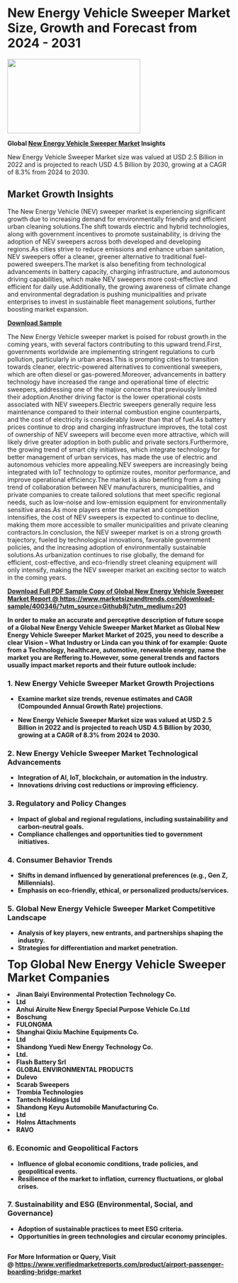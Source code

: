 <H1>New Energy Vehicle Sweeper Market Size, Growth and Forecast from 2024 - 2031</H1><img class="aligncenter size-medium wp-image-584254" src="https://thirdeyenews.in/wp-content/uploads/2024/09/Global-Market-Research-300x168.jpeg" alt="" width="300" height="168" /><p><strong>Global&nbsp;<a href="https://www.marketsizeandtrends.com/download-sample/400346/?utm_source=Github8j?utm_medium=201">New Energy Vehicle Sweeper Market</a> Insights</strong></p><p>New Energy Vehicle Sweeper Market size was valued at USD 2.5 Billion in 2022 and is projected to reach USD 4.5 Billion by 2030, growing at a CAGR of 8.3% from 2024 to 2030.</p><p><h2>Market Growth Insights</h2> <p>The New Energy Vehicle (NEV) sweeper market is experiencing significant growth due to increasing demand for environmentally friendly and efficient urban cleaning solutions.The shift towards electric and hybrid technologies, along with government incentives to promote sustainability, is driving the adoption of NEV sweepers across both developed and developing regions.As cities strive to reduce emissions and enhance urban sanitation, NEV sweepers offer a cleaner, greener alternative to traditional fuel-powered sweepers.The market is also benefiting from technological advancements in battery capacity, charging infrastructure, and autonomous driving capabilities, which make NEV sweepers more cost-effective and efficient for daily use.Additionally, the growing awareness of climate change and environmental degradation is pushing municipalities and private enterprises to invest in sustainable fleet management solutions, further boosting market expansion.</p> <p><strong><a href="#">Download Sample</a></strong></p> <p>The New Energy Vehicle sweeper market is poised for robust growth in the coming years, with several factors contributing to this upward trend.First, governments worldwide are implementing stringent regulations to curb pollution, particularly in urban areas.This is prompting cities to transition towards cleaner, electric-powered alternatives to conventional sweepers, which are often diesel or gas-powered.Moreover, advancements in battery technology have increased the range and operational time of electric sweepers, addressing one of the major concerns that previously limited their adoption.Another driving factor is the lower operational costs associated with NEV sweepers.Electric sweepers generally require less maintenance compared to their internal combustion engine counterparts, and the cost of electricity is considerably lower than that of fuel.As battery prices continue to drop and charging infrastructure improves, the total cost of ownership of NEV sweepers will become even more attractive, which will likely drive greater adoption in both public and private sectors.Furthermore, the growing trend of smart city initiatives, which integrate technology for better management of urban services, has made the use of electric and autonomous vehicles more appealing.NEV sweepers are increasingly being integrated with IoT technology to optimize routes, monitor performance, and improve operational efficiency.The market is also benefiting from a rising trend of collaboration between NEV manufacturers, municipalities, and private companies to create tailored solutions that meet specific regional needs, such as low-noise and low-emission equipment for environmentally sensitive areas.As more players enter the market and competition intensifies, the cost of NEV sweepers is expected to continue to decline, making them more accessible to smaller municipalities and private cleaning contractors.In conclusion, the NEV sweeper market is on a strong growth trajectory, fueled by technological innovations, favorable government policies, and the increasing adoption of environmentally sustainable solutions.As urbanization continues to rise globally, the demand for efficient, cost-effective, and eco-friendly street cleaning equipment will only intensify, making the NEV sweeper market an exciting sector to watch in the coming years.</p> <p><strong><a href="#"></p><p><span class=""><strong>Download Full PDF Sample Copy of Global New Energy Vehicle Sweeper Market Report</strong> @ <a href="https://www.marketsizeandtrends.com/download-sample/400346/?utm_source=Github8j?utm_medium=201" target="_blank">https://www.marketsizeandtrends.com/download-sample/400346/?utm_source=Github8j?utm_medium=201</a></span></p><p>In order to make an accurate and perceptive description of future scope of a Global&nbsp;New Energy Vehicle Sweeper Market Market as Global&nbsp;New Energy Vehicle Sweeper Market Market of 2025, you need to describe a clear Vision &ndash; What Industry or Linda can you think of for example: Quote from a Technology, healthcare, automotive, renewable energy, name the market you are Reffering to.However, some general trends and factors usually impact market reports and their future outlook include:</p><h3>1.&nbsp;<strong>New Energy Vehicle Sweeper Market Growth Projections</strong></h3><ul><li>Examine market size trends, revenue estimates and CAGR (Compounded Annual Growth Rate) projections.</li><li><p>New Energy Vehicle Sweeper Market size was valued at USD 2.5 Billion in 2022 and is projected to reach USD 4.5 Billion by 2030, growing at a CAGR of 8.3% from 2024 to 2030.</p></li></ul><h3>2.&nbsp;<strong>New Energy Vehicle Sweeper Market Technological Advancements</strong></h3><ul><li>Integration of AI, IoT, blockchain, or automation in the industry.</li><li>Innovations driving cost reductions or improving efficiency.</li></ul><h3>3.&nbsp;<strong>Regulatory and Policy Changes</strong></h3><ul><li>Impact of global and regional regulations, including sustainability and carbon-neutral goals.</li><li>Compliance challenges and opportunities tied to government initiatives.</li></ul><h3>4.&nbsp;<strong>Consumer Behavior Trends</strong></h3><ul><li>Shifts in demand influenced by generational preferences (e.g., Gen Z, Millennials).</li><li>Emphasis on eco-friendly, ethical, or personalized products/services.</li></ul><h3>5.&nbsp;<strong>Global New Energy Vehicle Sweeper Market Competitive Landscape</strong></h3><ul><li>Analysis of key players, new entrants, and partnerships shaping the industry.</li><li>Strategies for differentiation and market penetration.</li></ul><p data-pm-slice="1 1 []"><span style="color: inherit; font-family: inherit; font-size: 25px;">Top Global New Energy Vehicle Sweeper Market Companies</span></p><div class="" data-test-id=""><p><li>Jinan Baiyi Environmental Protection Technology Co.</li><li> Ltd</li><li> Anhui Airuite New Energy Special Purpose Vehicle Co.Ltd</li><li> Boschung</li><li> FULONGMA</li><li> Shanghai Qixiu Machine Equipments Co.</li><li> Ltd</li><li> Shandong Yuedi New Energy Technology Co.</li><li> Ltd.</li><li> Flash Battery Srl</li><li> GLOBAL ENVIRONMENTAL PRODUCTS</li><li> Dulevo</li><li> Scarab Sweepers</li><li> Trombia Technologies</li><li> Tantech Holdings Ltd</li><li> Shandong Keyu Automobile Manufacturing Co.</li><li> Ltd</li><li> Holms Attachments</li><li> RAVO</li></p></div><h3>6.&nbsp;<strong>Economic and Geopolitical Factors</strong></h3><ul><li>Influence of global economic conditions, trade policies, and geopolitical events.</li><li>Resilience of the market to inflation, currency fluctuations, or global crises.</li></ul><h3>7.&nbsp;<strong>Sustainability and ESG (Environmental, Social, and Governance)</strong></h3><ul><li>Adoption of sustainable practices to meet ESG criteria.</li><li>Opportunities in green technologies and circular economy principles.</li></ul><h2><strong style="font-size: 14px;">For More Information or Query, Visit @&nbsp;</strong><a style="background-color: #ffffff; font-size: 14px;" href="https://www.marketsizeandtrends.com/report/new-energy-vehicle-sweeper-market/" target="_blank">https://www.verifiedmarketreports.com/product/airport-passenger-boarding-bridge-market</a></h2>